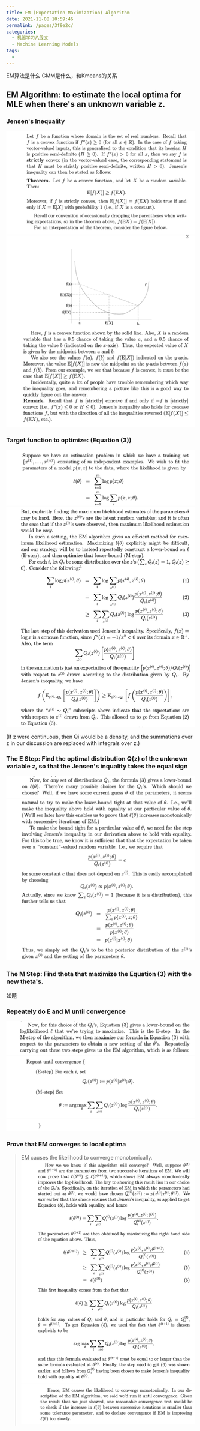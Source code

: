 ```yaml
---
title: EM (Expectation Maximization) Algorithm
date: 2021-11-08 10:59:46
permalink: /pages/3f9e2c/
categories:
  - 机器学习八股文
  - Machine Learning Models
tags:
  - 
---
```

EM算法是什么
GMM是什么，和Kmeans的关系

## EM Algorithm: to estimate the **local optima** for MLE when there's an unknown variable z. 
### Jensen's Inequality 
![](https://raw.githubusercontent.com/emmableu/image/master/em-0.png)
![](https://raw.githubusercontent.com/emmableu/image/master/em-1.png)

### Target function to optimize: (Equation (3))
![](https://raw.githubusercontent.com/emmableu/image/master/em-2.png)
![](https://raw.githubusercontent.com/emmableu/image/master/em-3.png)

(If z were continuous, then Qi would be a density, and the summations over z in our discussion are replaced with integrals over z.)

### The E Step: Find the optimal distribution Q(z) of the unknown variable z, so that the Jensen's inquality takes the equal sign
![](https://raw.githubusercontent.com/emmableu/image/master/em-4.png)
![](https://raw.githubusercontent.com/emmableu/image/master/em-5.png)

### The M Step: Find theta that maximize the Equation (3) with the new theta's. 
如题

### Repeately do E and M until convergence 
![](https://raw.githubusercontent.com/emmableu/image/master/em-8.png)
![](https://raw.githubusercontent.com/emmableu/image/master/em-6.png)
![](https://raw.githubusercontent.com/emmableu/image/master/em-7.png)

### Prove that EM converges to local optima 
> EM causes the likelihood to converge monotomically.
![](https://raw.githubusercontent.com/emmableu/image/master/em-9.png)
![](https://raw.githubusercontent.com/emmableu/image/master/em-10.png)
